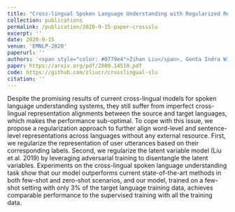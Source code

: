 ```yaml
---
title: "Cross-lingual Spoken Language Understanding with Regularized Representation Alignment"
collection: publications
permalink: /publication/2020-9-15-paper-crossslu
excerpt: ''
date: 2020-9-15
venue: 'EMNLP-2020'
paperurl: ''
authors: '<span style="color: #0779e4">Zihan Liu</span>, Genta Indra Winata, Peng Xu, Zhaojiang Lin, Pascale Fung'
paper: https://arxiv.org/pdf/2009.14510.pdf
code: https://github.com/zliucr/crosslingual-slu
citation: ''
---
```

Despite the promising results of current cross-lingual models for spoken language understanding systems, they still suffer from imperfect cross-lingual representation alignments between the source and target languages, which makes the performance sub-optimal. To cope with this issue, we propose a regularization approach to further align word-level and sentence-level representations across languages without any external resource. First, we regularize the representation of user utterances based on their corresponding labels. Second, we regularize the latent variable model (Liu et al. 2019) by leveraging adversarial training to disentangle the latent variables. Experiments on the cross-lingual spoken language understanding task show that our model outperforms current state-of-the-art methods in both few-shot and zero-shot scenarios, and our model, trained on a few-shot setting with only 3\% of the target language training data, achieves comparable performance to the supervised training with all the training data.

